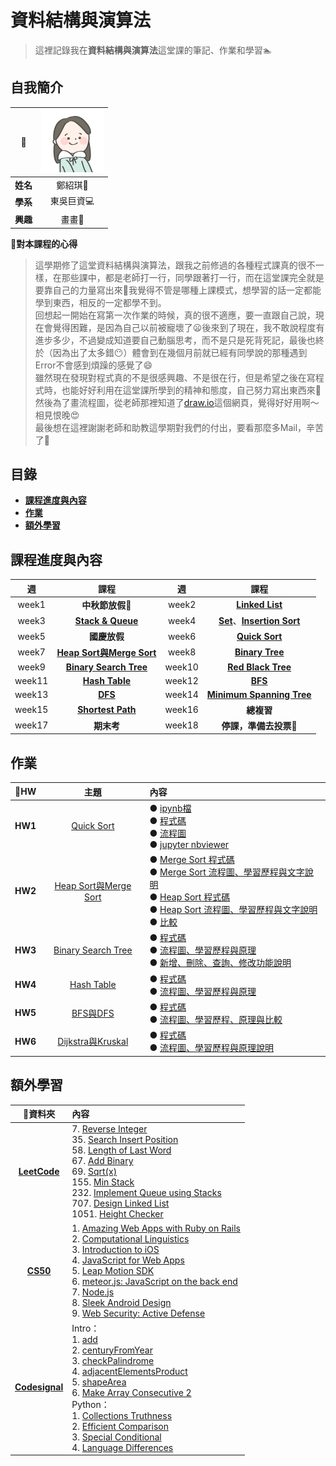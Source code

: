 # 資料結構與演算法
> 這裡記錄我在**資料結構與演算法**這堂課的筆記、作業和學習:swimmer:
## 自我簡介
|:dango:|![image](https://github.com/ChengShaoChi/Learning-Note/blob/master/Image/I.png?raw=true)|
|:---:|:---:|
|**姓名**|鄭紹琪:rice:|
|**學系**|東吳巨資:computer:|
|**興趣**|畫畫:art:|

:feet:**對本課程的心得**    
> 這學期修了這堂資料結構與演算法，跟我之前修過的各種程式課真的很不一樣，在那些課中，都是老師打一行，同學跟著打一行，而在這堂課完全就是要靠自己的力量寫出來:muscle:我覺得不管是哪種上課模式，想學習的話一定都能學到東西，相反的一定都學不到。    
> 回想起一開始在寫第一次作業的時候，真的很不適應，要一直跟自己說，現在會覺得困難，是因為自己以前被寵壞了:frowning:後來到了現在，我不敢說程度有進步多少，不過變成知道要自己動腦思考，而不是只是死背死記，最後也終於（因為出了太多錯:no_mouth:）體會到在幾個月前就已經有同學說的那種遇到Error不會感到煩躁的感覺了:smile:    
> 雖然現在發現對程式真的不是很感興趣、不是很在行，但是希望之後在寫程式時，也能好好利用在這堂課所學到的精神和態度，自己努力寫出東西來:sunflower:    
> 然後為了畫流程圖，從老師那裡知道了[draw.io](https://www.draw.io/)這個網頁，覺得好好用啊～相見恨晚:heart_eyes:    
> 最後想在這裡謝謝老師和助教這學期對我們的付出，要看那麼多Mail，辛苦了:bouquet:

## 目錄
* [**課程進度與內容**](#課程進度與內容)
* [**作業**](#作業)
* [**額外學習**](#額外學習)

## 課程進度與內容
|週|課程|週|課程|
|:---:|:---:|:---:|:---:|
|week1|**中秋節放假**:full_moon_with_face:|week2|[**Linked List**](https://github.com/ChengShaoChi/Learning-Note/tree/master/0920%EF%BC%9ALinked%20List)|
|week3|[**Stack & Queue**](https://github.com/ChengShaoChi/Learning-Note/tree/master/0927%EF%BC%9AStack%20%26%20Queue)|week4|[**Set**](https://github.com/ChengShaoChi/Learning-Note/tree/master/1001%EF%BC%9ASet)、[**Insertion Sort**](https://github.com/ChengShaoChi/Learning-Note/tree/master/1004%EF%BC%9AInsertion%20Sort)|
|week5|**國慶放假**|week6|[**Quick Sort**](https://github.com/ChengShaoChi/Learning-Note/tree/master/HW1)|
|week7|[**Heap Sort與Merge Sort**](https://github.com/ChengShaoChi/Learning-Note/tree/master/HW2)|week8|[**Binary Tree**](https://github.com/ChengShaoChi/Learning-Note/tree/master/1101%EF%BC%9ABinary%20Tree)|
|week9|[**Binary Search Tree**](https://github.com/ChengShaoChi/Learning-Note/tree/master/HW3)|week10|[**Red Black Tree**](https://github.com/ChengShaoChi/Learning-Note/tree/master/1115%EF%BC%9ARed%20Black%20Tree)|
|week11|[**Hash Table**](https://github.com/ChengShaoChi/Learning-Note/tree/master/HW4)|week12|[**BFS**](https://github.com/ChengShaoChi/Learning-Note/tree/master/HW5)|
|week13|[**DFS**](https://github.com/ChengShaoChi/Learning-Note/tree/master/HW5)|week14|[**Minimum Spanning Tree**](https://github.com/ChengShaoChi/Learning-Note/tree/master/HW6)|
|week15|[**Shortest Path**](https://github.com/ChengShaoChi/Learning-Note/tree/master/HW6)|week16|**總複習**|
|week17|**期末考**|week18|**停課，準備去投票**:metal:|

## 作業
|:pencil:HW|主題|內容|
|:---:|:---:|:---|
|**HW1**|[Quick Sort](https://github.com/ChengShaoChi/Learning-Note/tree/master/HW1)|● [ipynb檔](https://github.com/ChengShaoChi/Learning-Note/blob/master/HW1/Quick%20Sort.ipynb)<br/>● [程式碼]( https://github.com/ChengShaoChi/Learning-Note/blob/master/HW1/Quick%20Sort.py)<br/>● [流程圖]( https://github.com/ChengShaoChi/Learning-Note/blob/master/HW1/QuickSort.png)<br/>● [jupyter nbviewer]( https://nbviewer.jupyter.org/github/ChengShaoChi/Learning-Note/blob/master/HW1/Quick%20Sort.ipynb)|
|**HW2**|[Heap Sort與Merge Sort](https://github.com/ChengShaoChi/Learning-Note/tree/master/HW2)|● [Merge Sort 程式碼](https://github.com/ChengShaoChi/Learning-Note/blob/master/HW2/merge_sort_06170235.py)<br/>● [Merge Sort 流程圖、學習歷程與文字說明](https://github.com/ChengShaoChi/Learning-Note/blob/master/HW2/Merge%20Sort%20%E6%B5%81%E7%A8%8B%E5%9C%96%E3%80%81%E5%AD%B8%E7%BF%92%E6%AD%B7%E7%A8%8B%E8%88%87%E6%96%87%E5%AD%97%E8%AA%AA%E6%98%8E.md)<br/>● [Heap Sort 程式碼](https://github.com/ChengShaoChi/Learning-Note/blob/master/HW2/heap_sort_06170235.py)<br/>● [Heap Sort 流程圖、學習歷程與文字說明](https://github.com/ChengShaoChi/Learning-Note/blob/master/HW2/Heap%20Sort%20%E6%B5%81%E7%A8%8B%E5%9C%96%E3%80%81%E5%AD%B8%E7%BF%92%E6%AD%B7%E7%A8%8B%E8%88%87%E6%96%87%E5%AD%97%E8%AA%AA%E6%98%8E.md)<br/>● [比較](https://github.com/ChengShaoChi/Learning-Note/blob/master/HW2/Merge%20Sort%EF%BC%8FHeap%20Sort%E4%B9%8B%E6%AF%94%E8%BC%83.md)|
|**HW3**|[Binary Search Tree](https://github.com/ChengShaoChi/Learning-Note/tree/master/HW3)|● [程式碼](https://github.com/ChengShaoChi/Learning-Note/blob/master/HW3/binary_search_tree_06170235.py)<br/>● [流程圖、學習歷程與原理](https://github.com/ChengShaoChi/Learning-Note/blob/master/HW3/Binary%20Search%20Tree%E6%B5%81%E7%A8%8B%E5%9C%96%E3%80%81%E5%AD%B8%E7%BF%92%E6%AD%B7%E7%A8%8B%E8%88%87BST%E5%8E%9F%E7%90%86.md)<br/>● [新增、刪除、查詢、修改功能說明](https://github.com/ChengShaoChi/Learning-Note/blob/master/HW3/Binary%20Search%20Tree%E6%96%B0%E5%A2%9E%E3%80%81%E5%88%AA%E9%99%A4%E3%80%81%E6%9F%A5%E8%A9%A2%E3%80%81%E4%BF%AE%E6%94%B9%E5%8A%9F%E8%83%BD%E8%AA%AA%E6%98%8E.md)|
|**HW4**|[Hash Table](https://github.com/ChengShaoChi/Learning-Note/tree/master/HW4)|● [程式碼](https://github.com/ChengShaoChi/Learning-Note/blob/master/HW4/hash_table_06170235.py)<br/>● [流程圖、學習歷程與原理](https://github.com/ChengShaoChi/Learning-Note/blob/master/HW4/Hash%20Table%E6%B5%81%E7%A8%8B%E5%9C%96%E3%80%81%E5%AD%B8%E7%BF%92%E6%AD%B7%E7%A8%8B%E8%88%87Hash%20Table%E8%88%87Hash%20function%E5%8E%9F%E7%90%86.md)|
|**HW5**|[BFS與DFS](https://github.com/ChengShaoChi/Learning-Note/tree/master/HW5)|● [程式碼](https://github.com/ChengShaoChi/Learning-Note/blob/master/HW5/BFS_06170235.py)<br/>● [流程圖、學習歷程、原理與比較](https://github.com/ChengShaoChi/Learning-Note/blob/master/HW5/BFS%E8%88%87DFS%E6%B5%81%E7%A8%8B%E5%9C%96%E3%80%81%E7%A8%8B%E5%BC%8F%E7%A2%BC%E5%AD%B8%E7%BF%92%E6%AD%B7%E7%A8%8B%E8%88%87BFS%E8%88%87DFS%E5%8E%9F%E7%90%86%E8%88%87%E6%AF%94%E8%BC%83.md)|
|**HW6**|[Dijkstra與Kruskal](https://github.com/ChengShaoChi/Learning-Note/tree/master/HW6)|● [程式碼](https://github.com/ChengShaoChi/Learning-Note/blob/master/HW6/Dijkstra_06170235.py)<br/>● [流程圖、學習歷程與原理說明](https://github.com/ChengShaoChi/Learning-Note/blob/master/HW6/Dijkstra%E8%88%87Kruskal%E6%B5%81%E7%A8%8B%E5%9C%96%E3%80%81%E7%A8%8B%E5%BC%8F%E7%A2%BC%E5%AD%B8%E7%BF%92%E6%AD%B7%E7%A8%8B%E8%88%87Dijkstra%E8%88%87Kruskal%E5%8E%9F%E7%90%86%E8%AA%AA%E6%98%8E.md)|

## 額外學習
|:mag_right:資料夾|內容|
|:---:|:---|
|[**LeetCode**](https://github.com/ChengShaoChi/Learning-Note/tree/master/Leetcode)|7. [Reverse Integer](https://github.com/ChengShaoChi/Learning-Note/blob/master/Leetcode/7_Reverse%20Integer_06170235.py)<br/>35. [Search Insert Position](https://github.com/ChengShaoChi/Learning-Note/blob/master/Leetcode/35_Search%20Insert%20Position_06170235.py)<br/>58. [Length of Last Word](https://github.com/ChengShaoChi/Learning-Note/blob/master/Leetcode/58_Length%20of%20Last%20Word_06170235.py)<br/>67. [Add Binary](https://github.com/ChengShaoChi/Learning-Note/blob/master/Leetcode/67_Add%20Binary_06170235.py)<br/>69. [Sqrt(x)](https://github.com/ChengShaoChi/Learning-Note/blob/master/Leetcode/69_Sqrt(x)_06170235.py)<br/>155. [Min Stack](https://github.com/ChengShaoChi/Learning-Note/blob/master/Leetcode/155_Min%20Stack_06170235.py)<br/>232. [Implement Queue using Stacks](https://github.com/ChengShaoChi/Learning-Note/blob/master/Leetcode/232_Implement%20Queue%20using%20Stacks_06170235.py)<br/>707. [Design Linked List](https://github.com/ChengShaoChi/Learning-Note/blob/master/Leetcode/707_Design%20Linked%20List_06170235.py)<br/>1051. [Height Checker](https://github.com/ChengShaoChi/Learning-Note/blob/master/Leetcode/1051_Height%20Checker_06170235.py)|
|[**CS50**](https://github.com/ChengShaoChi/Learning-Note/tree/master/CS50)|1. [Amazing Web Apps with Ruby on Rails](https://github.com/ChengShaoChi/Learning-Note/blob/master/CS50/1_Amazing%20Web%20Apps%20with%20Ruby%20on%20Rails.md)<br/>2. [Computational Linguistics](https://github.com/ChengShaoChi/Learning-Note/blob/master/CS50/2_Computational%20Linguistics.md)<br/>3. [Introduction to iOS](https://github.com/ChengShaoChi/Learning-Note/blob/master/CS50/3_Introduction%20to%20iOS.md)<br/>4. [JavaScript for Web Apps](https://github.com/ChengShaoChi/Learning-Note/blob/master/CS50/4_JavaScript%20for%20Web%20Apps.md)<br/>5. [Leap Motion SDK](https://github.com/ChengShaoChi/Learning-Note/blob/master/CS50/5_Leap%20Motion%20SDK.md)<br/>6. [meteor.js: JavaScript on the back end](https://github.com/ChengShaoChi/Learning-Note/blob/master/CS50/6_meteor.js:%20JavaScript%20on%20the%20back%20end.md)<br/>7. [Node.js](https://github.com/ChengShaoChi/Learning-Note/blob/master/CS50/7_Node.js.md)<br/>8. [Sleek Android Design](https://github.com/ChengShaoChi/Learning-Note/blob/master/CS50/8_Sleek%20Android%20Design.md)<br/>9. [Web Security: Active Defense](https://github.com/ChengShaoChi/Learning-Note/blob/master/CS50/9_Web%20Security:%20Active%20Defense.md)|
|[**Codesignal**](https://github.com/ChengShaoChi/Learning-Note/tree/master/Codesignal)|Intro：<br/>1. [add](https://github.com/ChengShaoChi/Learning-Note/blob/master/Codesignal/Intro_1_add.md)<br/>2. [centuryFromYear](https://github.com/ChengShaoChi/Learning-Note/blob/master/Codesignal/Intro_2_centuryFromYear.md)<br/>3. [checkPalindrome](https://github.com/ChengShaoChi/Learning-Note/blob/master/Codesignal/Intro_3_checkPalindrome.md)<br/>4. [adjacentElementsProduct](https://github.com/ChengShaoChi/Learning-Note/blob/master/Codesignal/Intro_4_adjacentElementsProduct.md)<br/>5. [shapeArea](https://github.com/ChengShaoChi/Learning-Note/blob/master/Codesignal/Intro_5_shapeArea.md)<br/>6. [Make Array Consecutive 2](https://github.com/ChengShaoChi/Learning-Note/blob/master/Codesignal/Intro_6_Make%20Array%20Consecutive%202.md)<br/>Python：<br/>1. [Collections Truthness](https://github.com/ChengShaoChi/Learning-Note/blob/master/Codesignal/Python_1_Collections%20Truthness.md)<br/>2. [Efficient Comparison](https://github.com/ChengShaoChi/Learning-Note/blob/master/Codesignal/Python_2_Efficient%20Comparison.md)<br/>3. [Special Conditional](https://github.com/ChengShaoChi/Learning-Note/blob/master/Codesignal/Python_3_Special%20Conditional.md)<br/>4. [Language Differences](https://github.com/ChengShaoChi/Learning-Note/blob/master/Codesignal/Python_4_Language%20Differences.md)|
